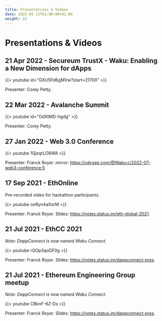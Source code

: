 ```yaml
---
title: Presentations & Videos
date: 2022-01-12T01:00:00+01:00
weight: 22
---
```


# Presentations & Videos

## 21 Apr 2022 - Secureum TrustX - Waku: Enabling a New Dimension for dApps

{{< youtube id="GXU5Fd6gMVw?start=21700" >}} 

Presenter: Corey Petty.

## 22 Mar 2022 - Avalanche Summit

{{< youtube id="OdXtMD-hgdg" >}}

Presenter: Corey Petty.

## 27 Jan 2022 - Web 3.0 Conference

{{< youtube 1QjxqrLO8WA >}}

Presenter: Franck Royer.
mirror: https://odysee.com/@Waku:c/2022-07-web3-conference:5

## 17 Sep 2021 - EthOnline

Pre-recorded video for hackathon participants.

{{< youtube ooRyn4aXsrM >}}

Presenter: Franck Royer.
Slides: https://notes.status.im/eth-global-2021.

## 21 Jul 2021 - EthCC 2021

_Note: DappConnect is now named Waku Connect._

{{< youtube rQOp3qoDF0g >}}

Presenter: Franck Royer.
Slides: https://notes.status.im/dappconnect-pres.

## 21 Jul 2021 - Ethereum Engineering Group meetup

_Note: DappConnect is now named Waku Connect._

{{< youtube CBknF-6Z-Ds >}}

Presenter: Franck Royer.
Slides: https://notes.status.im/dappconnect-pres.
